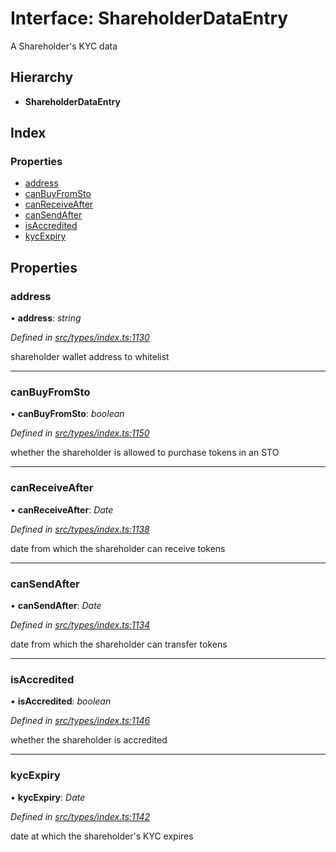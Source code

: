 # Interface: ShareholderDataEntry

A Shareholder's KYC data

## Hierarchy

- **ShareholderDataEntry**

## Index

### Properties

- [address](_types_index_.shareholderdataentry.md#address)
- [canBuyFromSto](_types_index_.shareholderdataentry.md#canbuyfromsto)
- [canReceiveAfter](_types_index_.shareholderdataentry.md#canreceiveafter)
- [canSendAfter](_types_index_.shareholderdataentry.md#cansendafter)
- [isAccredited](_types_index_.shareholderdataentry.md#isaccredited)
- [kycExpiry](_types_index_.shareholderdataentry.md#kycexpiry)

## Properties

### address

• **address**: _string_

_Defined in [src/types/index.ts:1130](https://github.com/PolymathNetwork/polymath-sdk/blob/a1cd5e3/src/types/index.ts#L1130)_

shareholder wallet address to whitelist

---

### canBuyFromSto

• **canBuyFromSto**: _boolean_

_Defined in [src/types/index.ts:1150](https://github.com/PolymathNetwork/polymath-sdk/blob/a1cd5e3/src/types/index.ts#L1150)_

whether the shareholder is allowed to purchase tokens in an STO

---

### canReceiveAfter

• **canReceiveAfter**: _Date_

_Defined in [src/types/index.ts:1138](https://github.com/PolymathNetwork/polymath-sdk/blob/a1cd5e3/src/types/index.ts#L1138)_

date from which the shareholder can receive tokens

---

### canSendAfter

• **canSendAfter**: _Date_

_Defined in [src/types/index.ts:1134](https://github.com/PolymathNetwork/polymath-sdk/blob/a1cd5e3/src/types/index.ts#L1134)_

date from which the shareholder can transfer tokens

---

### isAccredited

• **isAccredited**: _boolean_

_Defined in [src/types/index.ts:1146](https://github.com/PolymathNetwork/polymath-sdk/blob/a1cd5e3/src/types/index.ts#L1146)_

whether the shareholder is accredited

---

### kycExpiry

• **kycExpiry**: _Date_

_Defined in [src/types/index.ts:1142](https://github.com/PolymathNetwork/polymath-sdk/blob/a1cd5e3/src/types/index.ts#L1142)_

date at which the shareholder's KYC expires
